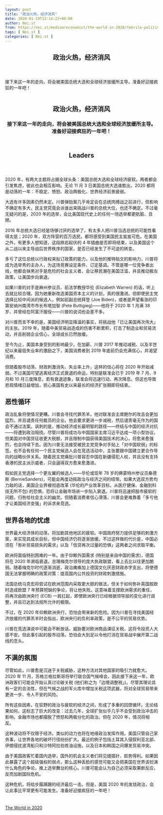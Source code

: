 ```yaml
---
layout: post
title: "政治火热，经济消风"
date: 2020-01-19T12:14:22+00:00
author: Nei.st
from: https://nei.st/medium/economist/the-world-in-2020/febrile-politics-faltering-economy
tags: [ Nei.st ]
categories: [ Nei.st ]
---
```


<article class="post-15620 post type-post status-publish format-standard hentry category-the-world-in-2020" id="post-15620">
 <header class="page-header medium Archives">
  <div class="page-header__image">
  </div>
  <div class="page-header__content">
   <h1 class="page-title text-align-center">
    政治火热，经济消风
   </h1>
  </div>
 </header>
 <div class="entry-content aesop-entry-content" id="post-15620-content">
  <link as="font" crossorigin="anonymous" href="//cdn.jsdelivr.net/gh/0nd1jyU39XQ/_/glyph/font-face/0uIzqoZjSuJfvSBnvgXTcApMtcVhMcpr.woff" rel="preload" type="font/woff"/>
  <link as="font" crossorigin="anonymous" href="//cdn.jsdelivr.net/gh/0nd1jyU39XQ/_/glyph/font-face/1sTnSLZWDKucPX6SAk.woff" rel="preload" type="font/woff"/>
  <p class="blog-post__description">
   接下来这一年的走向，将会被美国总统大选和全球经济放缓所主导。准备好迎接疯狂的一年吧！
  </p>
  <span id="more-15620">
  </span>
  <div class="world-in-app">
   <div class="world-in-leader-article-template__imagecontainer article-template__imagecontainer">
    <div class="world-in-leader-article-template__imagecontainer-inner article-template__imagecontainer-inner">
     <div class="picture world-in-leader-article-template__image article-template__image">
      <div class="aspectRatioPlaceholder">
       <div class="progressiveMedia" data-height="1120" data-width="2380">
        <img alt="" class="progressiveMedia-image" data-src="https://cdn.jsdelivr.net/gh/0nd1jyU39XQ/_/img/1/20191121_LDP003_3570.jpg" src="https://cdn.jsdelivr.net/gh/0nd1jyU39XQ/_/img/1/20191121_LDP003_3570.jpg"/>
       </div>
      </div>
     </div>
     <header class="world-in-leader-article-template__header article-template__header">
      <h1 .1ewmihs8ttc.1.0.0.1.0.0.0.1.1"="" class="page-title text-align-center" itemprop="alternativeHeadline">
       政治火热，经济消风
      </h1>
      <h3 class="world-in-leader-article-template__rubric article-template__rubric gutter-l" itemprop="rubric">
       接下来这一年的走向，将会被美国总统大选和全球经济放缓所主导。准备好迎接疯狂的一年吧！
      </h3>
     </header>
    </div>
   </div>
   <header class="world-in-leader-article-template__subheader article-template__subheader margin-l-1 gutter-l col-10">
    <h2 class="world-in-leader-article-template__section-name article-template__section-name margin-l-1 gutter-l" itemprop="section">
     Leaders
    </h2>
   </header>
  </div>
  <div class="site-content-contain">
   <p class="first-of-type-world2020">
    2020 年，有两大主题将占据全球头条：美国总统大选和全球经济疲软。两者都会引发焦虑，彼此也会相互影响。无论 11 月 3 日美国总统大选谁胜出，2020 都将是动荡的一年：不稳定、愤怒、政治两极化、世界经济前景疲弱。
   </p>
   <p>
    大选有许多因素仍然未定。川普弹劾案几乎肯定会在总统肉搏战之前进行，但影响不确定有多大，民主党究竟会派谁出来挑战川普的总统大位，也还不确定。不过毫无疑问的是，2020 年的选举，会比美国现代史上的任何一场选举都更肮脏、丑陋。
   </p>
   <p>
    2016 年总统大选已经是场够讨厌的选举了，有太多人把川普当选总统的可能性看得太低；2020 年，双方阵营的百万选民，都将感受到美国民主岌岌可危。在美国之外，有更多人想知道，这段跌宕起伏的 4 年插曲是否即将结束，以及美国这个从二战以来主导战后世界秩序的国家，是否已经发生了不可逆的转变。
   </p>
   <p>
    多亏了这位总统以行政权来拟订政策的能力，以及他的推特贴文的影响力，川普将成为选举秀的主办人，为这场竞赛设定条件、订定基调。不管是哪一位竞争者出线，他都会抹黑对手是危险的社会主义者，会让移民潮在美国泛滥，并且推动极左政策，让美国步向衰退。
   </p>
   <p>
    如果川普的对手是麻州参议员、前法学教授华伦 (Elizabeth Warren) 的话，听上去就比较合理。因为她重新改造美国资本主义的计划，真的很激进。但即使民主党选择比较中间派的候选人，例如前副总统拜登 (Joe Biden)，或者是声望看涨的印第安纳州南湾市市长布塔加智 (Pete Buttigieg)——他将于 2020 年 1 月满 38 岁、并曾经在阿富汗服役——川普的说词也会差不多。
   </p>
   <div class="code-block code-block-1" style="margin: 8px 0; clear: both;">
    <div class="container ads_KbHEVhh8Rw">
     <div class="card card--blog post-sidebar">
      <div class="card-body">
       <div class="logo_ngcontent-kty-0">
       </div>
       <div class="iframe-blocker U6XAMK63Vh00WqvF2BacIQ">
        <div class="background-h60B">
        </div>
        <div class="WumZiPCS4MeMw4pxQ">
        </div>
       </div>
      </div>
      <div class="card-footer">
       <div class="card-footer-wrapper" layout="row bottom-left">
       </div>
      </div>
     </div>
    </div>
   </div>
   <p>
    对川普而言不幸的是，美国经济明显降温的事实，将挑战他「已让美国再次伟大」的主张。2019 年，随着中美贸易战造成的伤害不断累积，打击了制造业和贸易流动，并且削弱企业信心，全球成长已然放缓。
   </p>
   <p>
    至今为止，美国本身受到的影响最少。在加薪、川普 2017 年推动减税、以及半世纪以来最低失业率的激励之下，美国消费者到 2019 年底前仍会充满信心，并渴望消费。
   </p>
   <p>
    但随着股市动荡、财政刺激消失、失业率上升，这样的信心将在 2020 年开始减弱。不过美国可望逃离经济正式衰退的命运，特别是联准会已于 2019 年 7 月、9 月和 10 月三度降息，若有衰退迹象，联准会将迅速行动、再次降息。但这也导致悲观情绪日益增加，担心美国有史以来最长的经济扩张期即将结束。
   </p>
   <h2>
    恶性循环
   </h2>
   <p>
    政治乱象将使情况更糟。川普会寻找代罪羔羊。他对联准会主席鲍尔的攻击会更加猛烈，并且谴责任何裁员的企业。他会要求更进一步减税，然后谴责毫无作为的国会不通过法案。讽刺的是，推动经济成长最明智的路径——终结与中国的经济对抗——将遭到政治阻挠。尽管川普将成功与中国国家主席习近平达成一项小型协议，但美国对中国货征收更大税额，并且限制中国获得美国技术的决心，将愈来愈强烈，也会持续下去。因为川普无法接受被民主党竞争对手贴上「对中国软弱」的标签。也不会有任何一个民主党候选人会在竞选活动中，主张要跟中国建立更合作导向的战略伙伴关系。随着民主党痛批川普容忍中国在新疆侵犯人权，并且没有支持香港的民主派示威者，只会逼得双方愈来愈激进。
   </p>
   <p>
    假如民主党选择一个更左翼的候选人——华伦或现年 78 岁的佛蒙特州参议员桑德斯 (BernieSanders)，可能会再度动摇政治与经济之间的纽带。如果大选双方势均力敌的话，美国企业界被彻底改革 (华伦的产业改革目标，从医疗健保、金融到科技无所不包) 的恐惧，恐将让金融市场进一步陷入衰退。川普将迅速把股市疲软的问题，归咎给社会主义的幽灵。但随着消费者信心滑落，川普会更难靠着「多亏他才让美国经济变强」的诉求来竞选。
   </p>
   <h2>
    世界各地的忧虑
   </h2>
   <p>
    世界最大经济体的动荡，将加剧其他地区的疲软。中国政府努力提供足够的刺激方案，来实现其成长目标，但中国经济仍将逐渐放缓。不过这样做的代价是，中国必须在「弥补贸易损失的需求」以及「信贷再次过量的恐惧」这两者之间求取平衡。
   </p>
   <div class="code-block code-block-1" style="margin: 8px 0; clear: both;">
    <div class="container ads_KbHEVhh8Rw">
     <div class="card card--blog post-sidebar">
      <div class="card-body">
       <div class="logo_ngcontent-kty-0">
       </div>
       <div class="iframe-blocker U6XAMK63Vh00WqvF2BacIQ">
        <div class="background-h60B">
        </div>
        <div class="WumZiPCS4MeMw4pxQ">
        </div>
       </div>
      </div>
      <div class="card-footer">
       <div class="card-footer-wrapper" layout="row bottom-left">
       </div>
      </div>
     </div>
    </div>
   </div>
   <p>
    欧洲将面临特别困难的一年。由于仰赖外国需求 (特别是来自中国的需求)，德国将在 2020 年濒临衰退。总理梅克尔领导的庞大执政联盟，看上去比以往更加脆弱。随着梅克尔时代逐渐消逝，政治瘫痪加上德国文化厌恶财政赤字支出，将使德国无法掌握明确的政策对策：提高国内公共投资的财政刺激措施。
   </p>
   <p>
    法国总统马克宏将尝试在欧洲范围内采取更大胆的做法，但关于如何弥补英国脱欧时造成欧盟 7 年预算短缺的争论，将让他失败。这意味着支撑欧洲需求的重任，将再次由欧洲央行 (ECB) 一肩扛起，即使欧洲央行已经根据领导层的变化进行调整，并且已达到法规所允许的极限。
   </p>
   <p>
    不过，在 2020 年仰赖欧洲央行，恐怕会带来新的危险。因为川普在寻找美国经济放缓的代罪羔羊时会指出，欧洲央行的负利率政策，是不公平的贸易优势。
   </p>
   <p>
    川普在竞选演说中可能会不断放话，威胁要对欧洲商品课征关税，这将令投资人大感不安。但此事引起的股市动荡，恐怕会大到足以令他打消在贸易战中展开第二战线的念头。
   </p>
   <h2>
    不满的氛围
   </h2>
   <p>
    尽管如此，川普愈是沉迷于关税威胁，这种方法对其他国家的吸引力就愈大。2020 年 11 月，苏格兰格拉斯哥将举行联合国气候峰会，因此接下来这一年，欧洲政客们可能会开始认真讨论碳关税 (他们称之为「边境调整税」)。尽管其理论具有一定的合法性，但在气候之战的军火库中增加关税这项武器，将对全球贸易带来更进一步、令人不安的风险。
   </p>
   <p>
    所有这些因素，在狂野的政治与疲软的经济之间，形成了多重的回馈循环。无论结果如何，这标志了巨大的改变：过去几年，全球扩张似乎几乎不会受到政治冲击的影响，金融市场也都摆脱了愤怒和两极分化的政治。但在 2020 年，情况将相反。
   </p>
   <div class="code-block code-block-1" style="margin: 8px 0; clear: both;">
    <div class="container ads_KbHEVhh8Rw">
     <div class="card card--blog post-sidebar">
      <div class="card-body">
       <div class="logo_ngcontent-kty-0">
       </div>
       <div class="iframe-blocker U6XAMK63Vh00WqvF2BacIQ">
        <div class="background-h60B">
        </div>
        <div class="WumZiPCS4MeMw4pxQ">
        </div>
       </div>
      </div>
      <div class="card-footer">
       <div class="card-footer-wrapper" layout="row bottom-left">
       </div>
      </div>
     </div>
    </div>
   </div>
   <p>
    这种波动将不仅限于经济。类似的动力也将在地缘政治发挥作用。美国只管自己家务事，让世界各地的破坏行径纷纷扩大。最近的例子包括土耳其入侵叙利亚北部、伊朗侵扰波湾船只和沙特阿拉伯炼油设施，以及日本和韩国之间爆发贸易冲突。
   </p>
   <p>
    由于美国政客忙着国内选举，国外的机会主义者们将见缝插针、趁势得利。如果因此暴露了这个超级强权的弱点，那么这种丢脸的感觉可能又会把美国在世界该扮演什么角色的争论，推上选举舞台的核心。川普可能会认为自己必须采取果断反应，反而加剧国际危机。
   </p>
   <p>
    这种危机，将给步履蹒跚的经济最后一击。但是，美国 2020 年的发烧政治，会让此事比平常更有可能发生。准备好迎接疯狂的一年吧！
   </p>
   <div class="container ag ah">
    <div class="fe n el">
     <a class="dt du bn bo bp bq br bs bt bu dv dw bx by dx dy" href="https://nei.st/medium/economist/the-world-in-2020?source=https://theworldin.economist.com/edition/2020/article/17309/buckle-americas-ugly-election-and-faltering-economy" rel="noopener noreferrer nofollow" target="_blank">
      <div class="c ff fg ag ah fh el fi fj ce fk fl fm fn fo fp fq fr fs ft fu">
       <div class="bs em en eo ep eq fv ah fw fg ag bm eu fx q fy fz p ac">
       </div>
      </div>
     </a>
    </div>
   </div>
  </div>
  <div class="code-block code-block-2" style="margin: 8px 0; clear: both;">
   <br/>
   <div class="container ads_KbHEVhh8Rw">
    <div class="card card--blog post-sidebar">
     <div class="card-body">
      <div class="logo_ngcontent-kty-0">
      </div>
      <div class="iframe-blocker U6XAMK63Vh00WqvF2BacIQ">
       <div class="background-h60B">
       </div>
       <div class="WumZiPCS4MeMw4pxQ">
       </div>
      </div>
     </div>
     <div class="card-footer">
      <div class="card-footer-wrapper" layout="row bottom-left">
      </div>
     </div>
    </div>
   </div>
  </div>
 </div>
 <footer class="entry-footer">
  <div class="categories icon-link">
   <a href="https://nei.st/category/medium/economist/the-world-in-2020" rel="category tag">
    The World in 2020
   </a>
  </div>
 </footer>
</article>

